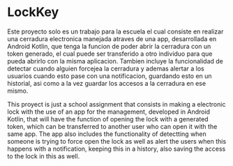 # LockKey

Este proyecto solo es un trabajo para la escuela el cual consiste en realizar una cerradura electronica manejada atraves de una app, desarrollada en Android Kotlin, 
que tenga la funcion de poder abrir la cerradura con un token generado, el cual puede ser transferido a otro individuo para que pueda abrirlo con la misma aplicacion.
Tambien incluye la funcionalidad de detectar cuando alguien forcejea la cerradura y ademas alertar a los usuarios cuando esto pase con una notificacion, guardando esto
en un historial, asi como a la vez guardar los accesos a la cerradura en ese mismo.

This proyect is just a school assignment that consists in making a electronic lock with the use of an app for the management, developed in Android Kotlin,
that will have the function of opening the lock with a generated token, which can be transferred to another user who can open it with the same app.
The app also includes the functionality of detectting when someone is trying to force open the lock as well as alert the users when this happens with 
a notification, keeping this in a history, also saving the access to the lock in this as well. 

